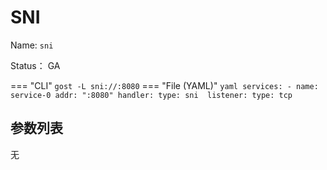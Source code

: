 # SNI

Name: `sni`

Status： GA

=== "CLI"
    ```
	gost -L sni://:8080
	```
=== "File (YAML)"
    ```yaml
	services:
	- name: service-0
	  addr: ":8080"
	  handler:
		type: sni 
	  listener:
		type: tcp
	```

## 参数列表

无
